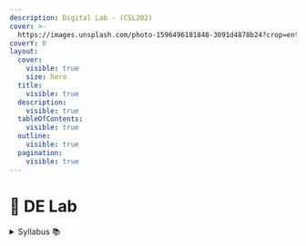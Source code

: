 ```yaml
---
description: Digital Lab - (CSL202)
cover: >-
  https://images.unsplash.com/photo-1596496181848-3091d4878b24?crop=entropy&cs=srgb&fm=jpg&ixid=M3wxOTcwMjR8MHwxfHNlYXJjaHw5fHxkaWdpdGFsJTIwZWxlY3Ryb25pY3N8ZW58MHx8fHwxNzA2NDM5MDg5fDA&ixlib=rb-4.0.3&q=85
coverY: 0
layout:
  cover:
    visible: true
    size: hero
  title:
    visible: true
  description:
    visible: true
  tableOfContents:
    visible: true
  outline:
    visible: true
  pagination:
    visible: true
---
```


# 🥼 DE Lab

<details>

<summary>Syllabus 📚</summary>

[CSL202](https://drive.google.com/file/d/17uvfp6OkLiSO7ThB0uCiuGBi8m4j5GbO/view?usp=drive\_link) 👈

</details>
